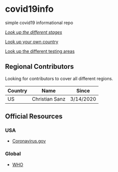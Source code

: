 # covid19info
simple covid19 informational repo

*[Look up the different stages](Stages.md)*

[Look up your own country](Countries.md)

[Look up the different testing areas](Testing.md)

## Regional Contributors

Looking for contributors to cover all different regions. 

| Country  | Name  | Since |
|---|---|---|
| US  | Christian Sanz  | 3/14/2020 |

## Official Resources

### USA 

  * [Coronavirus.gov](http://coronavirus.gov)

### Global

  * [WHO](https://www.who.int/) 
